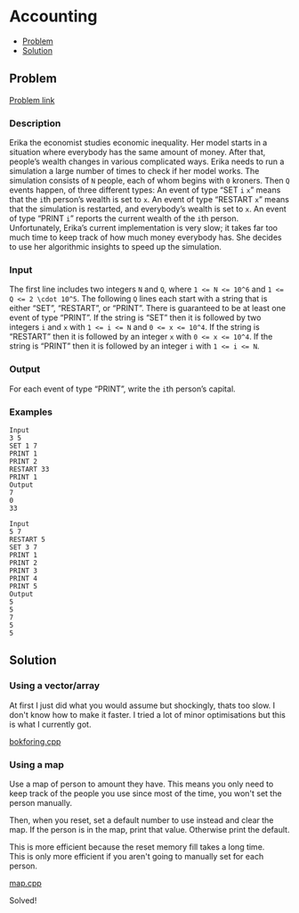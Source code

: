 # Accounting
- [Problem](#problem)
- [Solution](#bokforing.cpp)

## Problem
[Problem link](https://open.kattis.com/problems/bokforing)

### Description

Erika the economist studies economic inequality. Her model starts in a situation where everybody has the same amount of money. After that, people’s wealth changes in various complicated ways.
Erika needs to run a simulation a large number of times to check if her model works. The simulation consists of `N` people, each of whom begins with `0` kroners. Then `Q` events happen, of three different types: An event of type “SET `i` `x`” means that the `i`th person’s wealth is set to `x`. An event of type “RESTART `x`” means that the simulation is restarted, and everybody’s wealth is set to `x`. An event of type “PRINT `i`” reports the current wealth of the `i`th person. Unfortunately, Erika’s current implementation is very slow; it takes far too much time to keep track of how much money everybody has. She decides to use her algorithmic insights to speed up the simulation.

### Input
The first line includes two integers `N` and `Q`, where `1 <= N <= 10^6` and `1 <= Q <= 2 \cdot 10^5`. The following `Q` lines each start with a string that is either “SET”, “RESTART”, or “PRINT”. There is guaranteed to be at least one event of type “PRINT”.
If the string is “SET” then it is followed by two integers `i` and `x` with `1 <= i <= N` and `0 <= x <= 10^4`. If the string is “RESTART” then it is followed by an integer `x` with `0 <= x <= 10^4`. If the string is “PRINT” then it is followed by an integer `i` with `1 <= i <= N`.

### Output
For each event of type “PRINT”, write the `i`th person’s capital. 

### Examples
```
Input
3 5
SET 1 7
PRINT 1
PRINT 2
RESTART 33
PRINT 1
Output
7
0
33
```
```
Input
5 7
RESTART 5
SET 3 7
PRINT 1
PRINT 2
PRINT 3
PRINT 4
PRINT 5
Output
5
5
7
5
5
```


## Solution
### Using a vector/array
At first I just did what you would assume but shockingly, thats too slow. I don't know how to make it faster. I tried a lot of minor optimisations but this is what I currently got.  

[bokforing.cpp](./bokforing.cpp)

### Using a map
Use a map of person to amount they have. This means you only need to keep track of the people you use since most of the time, you won't set the person manually.  

Then, when you reset, set a default number to use instead and clear the map. If the person is in the map, print that value. Otherwise print the default.  

This is more efficient because the reset memory fill takes a long time.  
This is only more efficient if you aren't going to manually set for each person.

[map.cpp](./map.cpp)

Solved!
